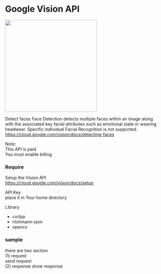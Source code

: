 Google Vision API 
===============

<image src="https://raw.githubusercontent.com/ohwada/MAC_cpp_Samples/master/google_vision_api/scrrenshots/face_detect.png" width="300" /> 

Detect faces 
Face Detection detects multiple faces within an image along with the associated key facial attributes such as emotional state or wearing headwear. Specific individual Facial Recognition is not supported.
https://cloud.google.com/vision/docs/detecting-faces

Note:  
This API is paid  
You must enable billing  


### Require
Setup the Vision API  
https://cloud.google.com/vision/docs/setup  

API Key  
place it in Your home directory

Library  
- curlpp  
- nlohmann-json  
- opencv

### sample  
there are two section  
(1) request   
send request  
(2) response
show response   
